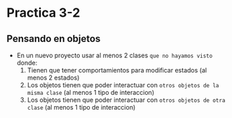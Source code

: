 # Practica 3-2

## Pensando en objetos

- En un nuevo proyecto usar al menos 2 clases `que no hayamos visto` donde:
    1. Tienen que tener comportamientos para modificar estados (al menos 2 estados)
    1. Los objetos tienen que poder interactuar con ``otros objetos de la misma clase`` (al menos 1 tipo de interaccion)
    1. Los objetos tienen que poder interactuar con ``otros objetos de otra clase`` (al menos 1 tipo de interaccion)